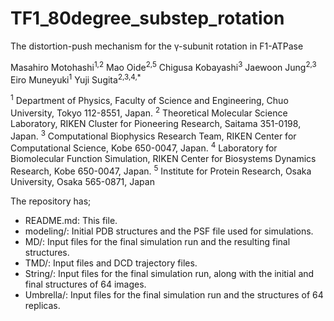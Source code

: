 # TF1_80degree_substep_rotation
The distortion-push mechanism for the γ-subunit rotation in F1-ATPase

Masahiro Motohashi<sup>1,2</sup> Mao Oide<sup>2,5</sup> Chigusa Kobayashi<sup>3</sup> Jaewoon Jung<sup>2,3</sup> Eiro Muneyuki<sup>1</sup> Yuji Sugita<sup>2,3,4,*</sup>

<sup>1</sup> Department of Physics, Faculty of Science and Engineering, Chuo University, Tokyo 112-8551, Japan. 
<sup>2</sup> Theoretical Molecular Science Laboratory, RIKEN Cluster for Pioneering Research, Saitama 351-0198, Japan.
<sup>3</sup> Computational Biophysics Research Team, RIKEN Center for Computational Science, Kobe 650-0047, Japan.
<sup>4</sup> Laboratory for Biomolecular Function Simulation, RIKEN Center for Biosystems Dynamics Research, Kobe 650-0047, Japan.
<sup>5</sup> Institute for Protein Research, Osaka University, Osaka 565-0871, Japan


The repository has;

* README.md: This file.
* modeling/: Initial PDB structures and the PSF file used for simulations.
* MD/: Input files for the final simulation run and the resulting final structures.
* TMD/: Input files and DCD trajectory files.
* String/: Input files for the final simulation run, along with the initial and final structures of 64 images.
* Umbrella/: Input files for the final simulation run and the structures of 64 replicas.